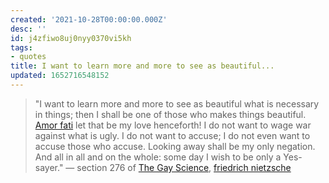 ```yaml
---
created: '2021-10-28T00:00:00.000Z'
desc: ''
id: j4zfiwo8uj0nyy0370vi5kh
tags:
- quotes
title: I want to learn more and more to see as beautiful...
updated: 1652716548152
---
```

   
> "I want to learn more and more to see as beautiful what is necessary in things; then I shall be one of those who makes things beautiful. [Amor fati](../../swipes/phrases/amor%20fati.md) let that be my love henceforth! I do not want to wage war against what is ugly. I do not want to accuse; I do not even want to accuse those who accuse. Looking away shall be my only negation. And all in all and on the whole: some day I wish to be only a Yes-sayer." — section 276 of [The Gay Science](../../resources/books/the%20gay%20science.md), [friedrich nietzsche](../../resources/people/friedrich%20nietzsche.md)